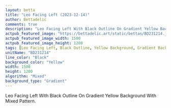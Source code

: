 ```yaml
---
layout: betta
title: "Leo Facing Left (2023-12-14)"
author: Bettadelic
comments: true
description: "Leo Facing Left With Black Outline On Gradient Yellow Background With Mixed Pattern."
actpub_featured_image: "https://bettadelic.art/static/bettas/BD231214.jpg"
actpub_featured_image_width: 1500
actpub_featured_image_height: 1200
tags: [Leo Facing Left, Black Outline, Yellow Background, Gradient Background Pattern, Mixed Pattern, December 2023]
unitName: "BD231214"
line_color: "Black"
background_color: "Yellow"
width: 1500
height: 1200
algorithm: "Mixed"
background_type: "Gradient"
---
```


Leo Facing Left With Black Outline On Gradient Yellow Background With Mixed Pattern.

